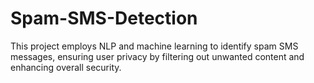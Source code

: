 # Spam-SMS-Detection

This project employs NLP and machine learning to identify spam SMS messages, ensuring user privacy by filtering out unwanted content and enhancing overall security.
